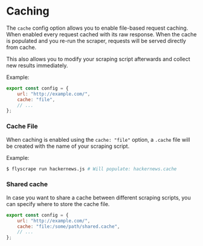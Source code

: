 # Caching

The `cache` config option allows you to enable file-based request caching. When enabled every request cached with its raw response. When the cache is populated and you re-run the scraper, requests will be served directly from cache.

This also allows you to modify your scraping script afterwards and collect new results immediately.

Example:

```javascript
export const config = {
    url: "http://example.com/",
    cache: "file",
    // ...
};
```

### Cache File

When caching is enabled using the `cache: "file"` option, a `.cache` file will be created with the name of your scraping script.

Example:

```bash
$ flyscrape run hackernews.js # Will populate: hackernews.cache
```

### Shared cache

In case you want to share a cache between different scraping scripts, you can specify where to store the cache file.

```javascript
export const config = {
    url: "http://example.com/",
    cache: "file:/some/path/shared.cache",
    // ...
};
```

